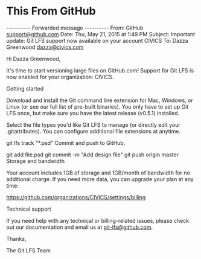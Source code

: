 # This From GitHub


---------- Forwarded message ----------
From: GitHub <support@github.com>
Date: Thu, May 21, 2015 at 1:49 PM
Subject: Important update: Git LFS support now available on your account CIVICS
To: Dazza Greenwood <dazza@civics.com>


Hi Dazza Greenwood,

It's time to start versioning large files on GitHub.com! Support for Git LFS is now enabled for your organization: CIVICS.

Getting started

Download and install the Git command line extension for Mac, Windows, or Linux (or see our full list of pre-built binaries). You only have to set up Git LFS once, but make sure you have the latest release (v0.5.1) installed.

Select the file types you'd like Git LFS to manage (or directly edit your .gitattributes). You can configure additional file extensions at anytime.

git lfs track "*.psd"
Commit and push to GitHub.

git add file.psd
git commit -m "Add design file"
git push origin master
Storage and bandwidth

Your account includes 1GB of storage and 1GB/month of bandwidth for no additional charge. If you need more data, you can upgrade your plan at any time:

https://github.com/organizations/CIVICS/settings/billing

Technical support

If you need help with any technical or billing-related issues, please check out our documentation and email us at git-lfs@github.com.


Thanks,

The Git LFS Team
